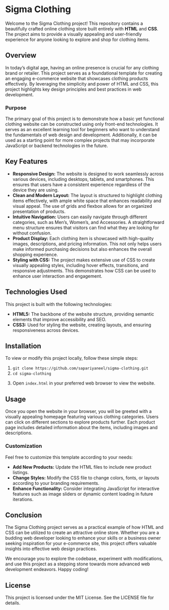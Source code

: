 <h1>Sigma Clothing</h1>
<p>Welcome to the Sigma Clothing project! This repository contains a beautifully crafted online clothing store built entirely with <strong>HTML</strong> and <strong>CSS</strong>. The project aims to provide a visually appealing and user-friendly experience for anyone looking to explore and shop for clothing items.</p>

<h2>Overview</h2>
<p>In today’s digital age, having an online presence is crucial for any clothing brand or retailer. This project serves as a foundational template for creating an engaging e-commerce website that showcases clothing products effectively. By leveraging the simplicity and power of HTML and CSS, this project highlights key design principles and best practices in web development.</p>

<h3>Purpose</h3>
<p>The primary goal of this project is to demonstrate how a basic yet functional clothing website can be constructed using only front-end technologies. It serves as an excellent learning tool for beginners who want to understand the fundamentals of web design and development. Additionally, it can be used as a starting point for more complex projects that may incorporate JavaScript or backend technologies in the future.</p>

<h2>Key Features</h2>
<ul>
    <li><strong>Responsive Design:</strong> The website is designed to work seamlessly across various devices, including desktops, tablets, and smartphones. This ensures that users have a consistent experience regardless of the device they are using.</li>
    <li><strong>Clean and Modern Layout:</strong> The layout is structured to highlight clothing items effectively, with ample white space that enhances readability and visual appeal. The use of grids and flexbox allows for an organized presentation of products.</li>
    <li><strong>Intuitive Navigation:</strong> Users can easily navigate through different categories, such as Men’s, Women’s, and Accessories. A straightforward menu structure ensures that visitors can find what they are looking for without confusion.</li>
    <li><strong>Product Display:</strong> Each clothing item is showcased with high-quality images, descriptions, and pricing information. This not only helps users make informed purchasing decisions but also enhances the overall shopping experience.</li>
    <li><strong>Styling with CSS:</strong> The project makes extensive use of CSS to create visually appealing styles, including hover effects, transitions, and responsive adjustments. This demonstrates how CSS can be used to enhance user interaction and engagement.</li>
</ul>

<h2>Technologies Used</h2>
<p>This project is built with the following technologies:</p>
<ul>
    <li><strong>HTML5:</strong> The backbone of the website structure, providing semantic elements that improve accessibility and SEO.</li>
    <li><strong>CSS3:</strong> Used for styling the website, creating layouts, and ensuring responsiveness across devices.</li>
</ul>

<h2>Installation</h2>
<p>To view or modify this project locally, follow these simple steps:</p>
<ol>
    <li><code>git clone https://github.com/sapariyaneel/sigma-clothing.git</code></li>
    <li><code>cd sigma-clothing</code></li>
    <li><p>Open <code>index.html</code> in your preferred web browser to view the website.</p></li>
</ol>

<h2>Usage</h2>
<p>Once you open the website in your browser, you will be greeted with a visually appealing homepage featuring various clothing categories. Users can click on different sections to explore products further. Each product page includes detailed information about the items, including images and descriptions.</p>

<h3>Customization</h3>
<p>Feel free to customize this template according to your needs:</p>
<ul>
    <li><strong>Add New Products:</strong> Update the HTML files to include new product listings.</li>
    <li><strong>Change Styles:</strong> Modify the CSS file to change colors, fonts, or layouts according to your branding requirements.</li>
    <li><strong>Enhance Functionality:</strong> Consider integrating JavaScript for interactive features such as image sliders or dynamic content loading in future iterations.</li>
</ul>

<h2>Conclusion</h2>
<p>The Sigma Clothing project serves as a practical example of how HTML and CSS can be utilized to create an attractive online store. Whether you are a budding web developer looking to enhance your skills or a business owner seeking inspiration for your e-commerce site, this project offers valuable insights into effective web design practices.</p>

<p>We encourage you to explore the codebase, experiment with modifications, and use this project as a stepping stone towards more advanced web development endeavors. Happy coding!</p>

<h2>License</h2>
<p>This project is licensed under the MIT License. See the LICENSE file for details.</p>
